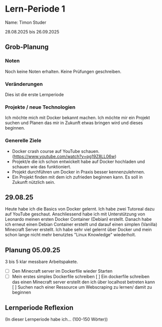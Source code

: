 # Lern-Periode 1
Name: Timon Studer

28.08.2025 bis 26.09.2025

## Grob-Planung
### Noten
Noch keine Noten erhalten. Keine Prüfungen geschreiben.

### Veränderungen
Dies ist die erste Lernperiode

### Projekte / neue Technologien
Ich möchte mich mit Docker bekannt machen. Ich möchte mir ein Projekt suchen und Planen das mir in Zukunft etwas bringen wird und dieses beginnen. 

### Generelle Ziele
- Docker crash course auf YouTube schauen. (https://www.youtube.com/watch?v=pg19Z8LL06w)
- Projekt/e die ich schon entwickelt habe auf Docker hochladen und schauen wie das funktioniert. 
- Projekt durchführen um Docker in Praxis besser kennenzulehrnen.
- Ein Projekt finden mit dem ich zufrieden beginnen kann. Es soll in Zukunft nützlich sein. 

## 29.08.25

Heute habe ich die Basics von Docker gelernt. Ich habe zwei Tutoreal dazu auf YouTube geschaut. Anschliessend habe ich mit Unterstützung von Leonardo meinen ersten Docker Container (Debian) erstellt. Danach habe ich erneut einen Debian Container erstellt und darauf einen simplen (Vanilla) Minecraft Server erstellt. 
Ich habe sehr viel gelernt über Docker und mein schon lange nicht mehr benutztes "Linux Knowledge" wiederholt. 

## Planung 05.09.25
3 bis 5 klar messbare Arbeitspakete.

- [ ] Den Minecraft server im Dockerfile wieder Starten
- [ ] Mein erstes simples Dockerfile schreiben
  [ ] Ein dockerfile schreiben das einen Minecraft server erstellt den ich über localhost betreten kann 
  [ ] Suchen nach einer Ressource um Webscraping zu lernen/ damit zu beginnen

## Lernperiode Reflexion
(In dieser Lernperiode habe ich... (100-150 Wörter))
